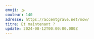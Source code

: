```yaml
---
emoji: 🌫
couleur: 140
adresse: https://accentgrave.net/now/
titre: Et maintenant ?
update: 2024-08-12T00:00:00.000Z
---
```

